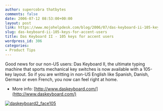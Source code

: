 ```yaml
---
author: supercobra thatbytes
comments: false
date: 2006-07-12 08:53:00+00:00
layout: post
link: https://www.mojohelpdesk.com/blog/2006/07/das-keyboard-ii-105-keys-for-accent-users/
slug: das-keyboard-ii-105-keys-for-accent-users
title: Das Keyboard II - 105 keys for accent users
wordpress_id: 306
categories:
- Product Tips
---
```


Good news for our non-US users: Das Keyboard II, the ultimate typing machine that sports mechanical key switches is now available with a 105-key layout. So if you are writting in non-US English like Spanish, Danish, German or even French, you now can feel right at home.



 	
  * More info: [http://www.daskeyboard.com/](http://www.daskeyboard.com/)


[![daskeyboard2_face105](http://www.mojohelpdesk.com/blog/wordpress/wp-content/uploads/2006/07/daskeyboard2_face105.jpg)](http://www.mojohelpdesk.com/blog/wordpress/wp-content/uploads/2006/07/daskeyboard2_face105.jpg)
